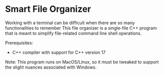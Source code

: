 # Smart File Organizer

Working with a terminal can be difficult when there are so many functionalities to remember
This file organizer is a single-file C++ program that is meant to simplify file-related command line shell operations.

Prerequisites:
- C++ compiler with support for C++ version 17

Note: This program runs on MacOS/Linux, so it must be tweaked to support the slight nuances associated with Windows.

